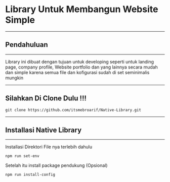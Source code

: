 # Library Untuk Membangun Website Simple
----

## Pendahuluan
---
Library ini dibuat dengan tujuan  untuk developing seperti untuk landing page, company profile, 
Website portfolio dan yang lainnya secara mudah dan simple karena semua file dan kofigurasi sudah di set seminimalis mungkin


----
## Silahkan Di Clone Dulu !!!
```
git clone https://github.com/itsmebroarif/Native-Library.git
```

---
## Installasi Native Library
---
Installasi Direktori File nya terlebih dahulu

```
npm run set-env
```

Setelah itu install package pendukung (Opsional)

```
npm run install-config
```
